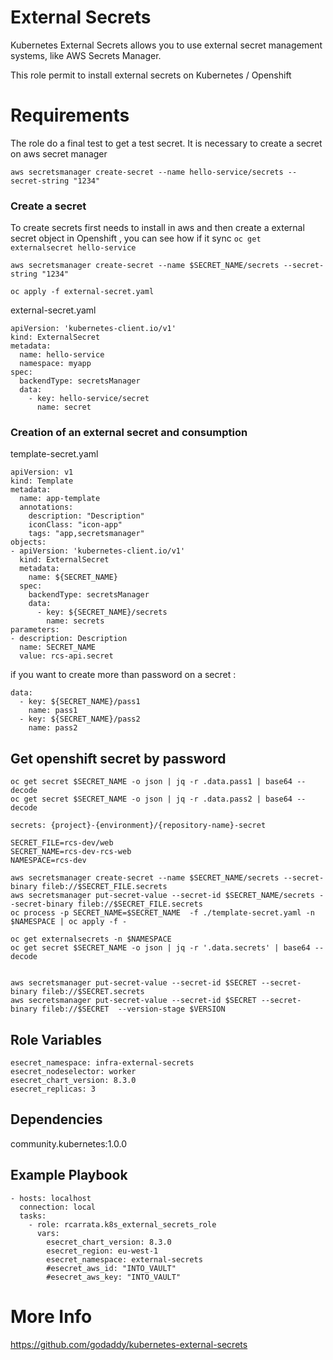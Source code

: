 External Secrets
================

Kubernetes External Secrets allows you to use external secret management systems, like AWS Secrets Manager.

This role permit to install external secrets on Kubernetes / Openshift

Requirements
===========

The role do a final test to get a test secret. It is necessary to create a secret on aws secret manager

`aws secretsmanager create-secret --name hello-service/secrets --secret-string "1234"`


### Create a secret

To create secrets first needs to install in aws and then create a external secret object in Openshift , you can see how if it sync `oc get externalsecret hello-service`

`aws secretsmanager create-secret --name $SECRET_NAME/secrets --secret-string "1234"`

`oc apply -f external-secret.yaml`

external-secret.yaml

```
apiVersion: 'kubernetes-client.io/v1'
kind: ExternalSecret
metadata:
  name: hello-service
  namespace: myapp
spec:
  backendType: secretsManager
  data:
    - key: hello-service/secret
      name: secret
```


### Creation of an external secret and consumption

template-secret.yaml

```
apiVersion: v1
kind: Template
metadata:
  name: app-template
  annotations:
    description: "Description"
    iconClass: "icon-app"
    tags: "app,secretsmanager"
objects:
- apiVersion: 'kubernetes-client.io/v1'
  kind: ExternalSecret
  metadata:
    name: ${SECRET_NAME}
  spec:
    backendType: secretsManager
    data:
      - key: ${SECRET_NAME}/secrets
        name: secrets
parameters:
- description: Description
  name: SECRET_NAME
  value: rcs-api.secret
```

if you want to create more than password on a secret :

    data:
      - key: ${SECRET_NAME}/pass1
        name: pass1
      - key: ${SECRET_NAME}/pass2
        name: pass2

## Get openshift secret by password
```
oc get secret $SECRET_NAME -o json | jq -r .data.pass1 | base64 --decode
oc get secret $SECRET_NAME -o json | jq -r .data.pass2 | base64 --decode
```


```
secrets: {project}-{environment}/{repository-name}-secret

SECRET_FILE=rcs-dev/web
SECRET_NAME=rcs-dev-rcs-web
NAMESPACE=rcs-dev

aws secretsmanager create-secret --name $SECRET_NAME/secrets --secret-binary fileb://$SECRET_FILE.secrets
aws secretsmanager put-secret-value --secret-id $SECRET_NAME/secrets --secret-binary fileb://$SECRET_FILE.secrets
oc process -p SECRET_NAME=$SECRET_NAME  -f ./template-secret.yaml -n $NAMESPACE | oc apply -f -

oc get externalsecrets -n $NAMESPACE
oc get secret $SECRET_NAME -o json | jq -r '.data.secrets' | base64 --decode


aws secretsmanager put-secret-value --secret-id $SECRET --secret-binary fileb://$SECRET.secrets
aws secretsmanager put-secret-value --secret-id $SECRET --secret-binary fileb://$SECRET  --version-stage $VERSION

```

Role Variables
--------------
```
esecret_namespace: infra-external-secrets
esecret_nodeselector: worker
esecret_chart_version: 8.3.0
esecret_replicas: 3
```


Dependencies
------------

community.kubernetes:1.0.0


Example Playbook
----------------

```
- hosts: localhost
  connection: local
  tasks:
    - role: rcarrata.k8s_external_secrets_role
      vars:
        esecret_chart_version: 8.3.0
        esecret_region: eu-west-1
        esecret_namespace: external-secrets
        #esecret_aws_id: "INTO_VAULT"
        #esecret_aws_key: "INTO_VAULT"
```

More Info
=========
https://github.com/godaddy/kubernetes-external-secrets
